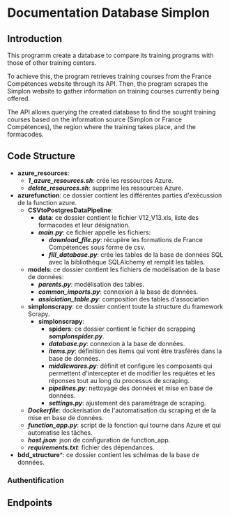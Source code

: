 # Documentation Database Simplon

## Introduction

This programm create a database to compare its training programs with those of other training centers.

To achieve this, the program retrieves training courses from the France Compétences website through its API. Then, the program scrapes the Simplon website to gather information on training courses currently being offered.

The API allows querying the created database to find the sought training courses based on the information source (Simplon or France Compétences), the region where the training takes place, and the formacodes.

## Code Structure

- **azure_resources**:
    - ***1_azure_resources.sh***: crée les ressources Azure.
    - ***delete_resources.sh***: supprime les ressources Azure.
- **azurefunction**: ce dossier contient les différentes parties d'exécussion de la function azure.
    - **CSVtoPostgresDataPipeline**:
        - **data**: ce dossier contient le fichier V12_V13.xls, liste des formacodes et leur désignation.
        - ***main.py***: ce fichier appelle les fichiers:
            - ***download_file.py***: récupère les formations de France Compétences sous forme de csv.
            - ***fill_database.py***: crée les tables de la base de données SQL avec la bibliothèque SQLAlchemy et remplit les tables.
    - **models**: ce dossier contient les fichiers de modélisation de la base de données:
        - ***parents.py***: modélisation des tables.
        - ***common_imports.py***: connexion à la base de données.
        - ***assiciation_table.py***: composition des tables d'association
    - **simplonscrapy**: ce dossier contient toute la structure du framework Scrapy.
        - **simplonscrapy**:
            - **spiders**: ce dossier contient le fichier de scrapping ***somplonspider.py***.
            - ***database.py***: connexion à la base de données.
            - ***items.py***: définition des items qui vont être trasférés dans la base de données.
            - ***middlewares.py***: définit et configure les composants qui permettent d'intercepter et de modifier les requêtes et les réponses tout au long du processus de scraping.
            - ***pipelines.py***: nettoyage des données et mise en base de données.
            - ***settings.py***: ajustement des paramétrage de scraping.
    - ***Dockerfile***: dockerisation de l'automatisation du scraping et de la mise en base de données.
    - ***function_app.py***: script de la fonction qui tourne dans Azure et qui automatise les tâches.
    - ***host.json***: json de configuration de function_app.
    - ***requirements.txt***: fichier des dépendances.
- **bdd_structure***: ce dossier contient les schémas de la base de données.

### Authentification


## Endpoints
